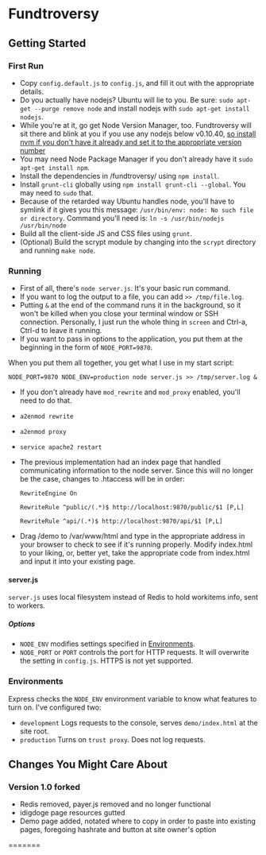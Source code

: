 # Fundtroversy

## Getting Started

### First Run

- Copy `config.default.js` to `config.js`, and fill it out with the appropriate details.
- Do you actually have nodejs? Ubuntu will lie to you. Be sure: `sudo apt-get --purge remove node` and
	install nodejs with `sudo apt-get install nodejs`.
- While you're at it, go get Node Version Manager, too. Fundtroversy will sit there and blink at you if you use any nodejs below v0.10.40, <a href="https://www.digitalocean.com/community/tutorials/how-to-install-node-js-with-nvm-node-version-manager-on-a-vps">so install nvm if you don't have it already and set it to the appropriate version number</a>
- You may need Node Package Manager if you don't already have it `sudo apt-get install npm`.
- Install the dependencies in /fundtroversy/ using `npm install`.
- Install `grunt-cli` globally using `npm install grunt-cli --global`. You may need to `sudo` that.
- Because of the retarded way Ubuntu handles node, you'll have to symlink if it gives you this message: `/usr/bin/env: node: No such file or directory`. Command you'll need is: `ln -s /usr/bin/nodejs /usr/bin/node`
- Build all the client-side JS and CSS files using `grunt`.
- (Optional) Build the scrypt module by changing into the `scrypt` directory and running `make node`.

### Running

- First of all, there's `node server.js`. It's your basic run command.
- If you want to log the output to a file, you can add `>> /tmp/file.log`.
- Putting `&` at the end of the command runs it in the background, so it won't be killed when you close your terminal window or SSH connection. Personally, I just run the whole thing in `screen` and Ctrl-a, Ctrl-d to leave it running.
- If you want to pass in options to the application, you put them at the beginning in the form of `NODE_PORT=9870`.

When you put them all together, you get what I use in my start script:

`NODE_PORT=9870 NODE_ENV=production node server.js >> /tmp/server.log &`

- If you don't already have `mod_rewrite` and `mod_proxy` enabled, you'll need to do that.
- `a2enmod rewrite`
- `a2enmod proxy`
- `service apache2 restart`

- The previous implementation had an index page that handled communicating information to the node server. Since this will no longer be the case, changes to .htaccess will be in order:

    `RewriteEngine On`
    
    `RewriteRule ^public/(.*)$ http://localhost:9870/public/$1 [P,L]`
    
    `RewriteRule ^api/(.*)$ http://localhost:9870/api/$1 [P,L]`
    

- Drag /demo to /var/www/html and type in the appropriate address in your browser to check to see if it's running properly. Modify index.html to your liking, or, better yet, take the appropriate code from index.html and input it into your existing page.


#### server.js

`server.js` uses local filesystem instead of Redis to hold workitems info, sent to workers.

##### Options

- `NODE_ENV` modifies settings specified in [Environments](#environments).
- `NODE_PORT` or `PORT` controls the port for HTTP requests. It will overwrite the setting in `config.js`. HTTPS is not yet supported.

### Environments

Express checks the `NODE_ENV` environment variable to know what features to turn on. I've configured two:

- `development` Logs requests to the console, serves `demo/index.html` at the site root.
- `production` Turns on `trust proxy`. Does not log requests.


## Changes You Might Care About


### Version 1.0 forked

- Redis removed, payer.js removed and no longer functional
- idigdoge page resources gutted
- Demo page added, notated where to copy in order to paste into existing pages, foregoing hashrate and button at site owner's option

=======

